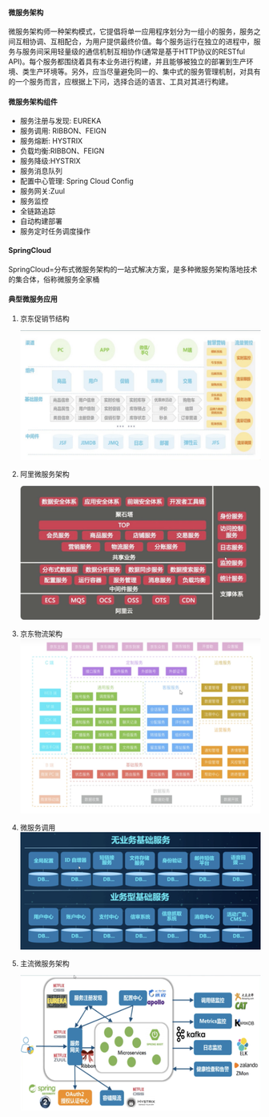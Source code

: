 #### 微服务架构

​    微服务架构师一种架构模式，它提倡将单一应用程序划分为一组小的服务，服务之间互相协调、互相配合，为用户提供最终价值。每个服务运行在独立的进程中，服务与服务间采用轻量级的通信机制互相协作(通常是基于HTTP协议的RESTful API)。每个服务都围绕着具有本业务进行构建，并且能够被独立的部署到生产环境、类生产环境等。另外，应当尽量避免同一的、集中式的服务管理机制，对具有的一个服务而言，应根据上下问，选择合适的语言、工具对其进行构建。

#### 微服务架构组件

- 服务注册与发现: EUREKA
- 服务调用: RIBBON、FEIGN
- 服务熔断: HYSTRIX
- 负载均衡:RIBBON、FEIGN
- 服务降级:HYSTRIX
- 服务消息队列
- 配置中心管理: Spring Cloud Config
- 服务网关:Zuul
- 服务监控
- 全链路追踪
- 自动构建部署
- 服务定时任务调度操作

#### SpringCloud

  SpringCloud=分布式微服务架构的一站式解决方案，是多种微服务架构落地技术的集合体，俗称微服务全家桶

####  典型微服务应用

1. 京东促销节结构

   ![1.1 京东促销节架构](https://github.com/osxingzhe/springcloudmd/blob/master/img/1.1%20京东促销节架构.png)

2. 阿里微服务架构

   ![1.2 阿里微服务架构](https://github.com/osxingzhe/springcloudmd/blob/master/img/1.2%20阿里微服务架构.png)

3. 京东物流架构![1.3 京东物流架构](https://github.com/osxingzhe/springcloudmd/blob/master/img/1.3%20京东物流架构.png)

4. 微服务调用![1.4 微服务调用](https://github.com/osxingzhe/springcloudmd/blob/master/img/1.4%20微服务调用.png)

5. 主流微服务架构

   ![1.5 主流微服务架构](https://github.com/osxingzhe/springcloudmd/blob/master/img/1.5%20主流微服务架构.png)